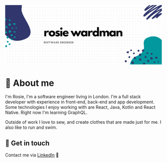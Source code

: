 <img src="https://raw.githubusercontent.com/rwardman/rwardman/main/header_image.png" alt="banner that contains some abstract purple and blue illustrations on a white background that looks like sqiared paper and the words Rosie Wardman Sofware Engineer">

# 🌸 About me

I'm Rosie, I'm a software engineer living in London. I'm a full stack developer with experience in front-end, back-end and app development. Some technologies I enjoy working with are React, Java, Kotlin and React Native. Right now I'm learning GraphQL.

Outside of work I love to sew, and create clothes that are made just for me. I also like to run and swim.

## 👋 Get in touch

Contact me via [LinkedIn](https://www.linkedin.com/in/rosiewardman/) 💼

<!--
**rwardman/rwardman** is a ✨ _special_ ✨ repository because its `README.md` (this file) appears on your GitHub profile.

Here are some ideas to get you started:

- 🔭 I’m currently working on ...
- 🌱 I’m currently learning ...
- 👯 I’m looking to collaborate on ...
- 🤔 I’m looking for help with ...
- 💬 Ask me about ...
- 📫 How to reach me: ...
- 😄 Pronouns: ...
- ⚡ Fun fact: ...
-->
